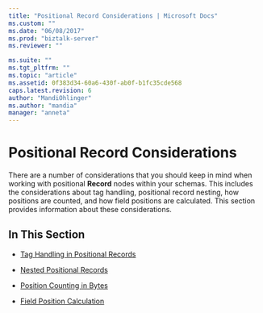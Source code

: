 ```yaml
---
title: "Positional Record Considerations | Microsoft Docs"
ms.custom: ""
ms.date: "06/08/2017"
ms.prod: "biztalk-server"
ms.reviewer: ""

ms.suite: ""
ms.tgt_pltfrm: ""
ms.topic: "article"
ms.assetid: 0f383d34-60a6-430f-ab0f-b1fc35cde568
caps.latest.revision: 6
author: "MandiOhlinger"
ms.author: "mandia"
manager: "anneta"
---
```

# Positional Record Considerations
There are a number of considerations that you should keep in mind when working with positional **Record** nodes within your schemas. This includes the considerations about tag handling, positional record nesting, how positions are counted, and how field positions are calculated. This section provides information about these considerations.  
  
## In This Section  
  
-   [Tag Handling in Positional Records](../core/tag-handling-in-positional-records.md)  
  
-   [Nested Positional Records](../core/nested-positional-records.md)  
  
-   [Position Counting in Bytes](../core/position-counting-in-bytes.md)  
  
-   [Field Position Calculation](../core/field-position-calculation.md)